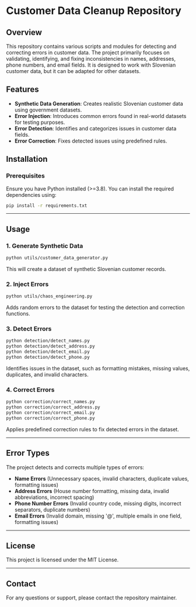 # Customer Data Cleanup Repository

## Overview

This repository contains various scripts and modules for detecting and correcting errors in customer data. The project primarily focuses on validating, identifying, and fixing inconsistencies in names, addresses, phone numbers, and email fields. It is designed to work with Slovenian customer data, but it can be adapted for other datasets.

## Features

- **Synthetic Data Generation**: Creates realistic Slovenian customer data using government datasets.
- **Error Injection**: Introduces common errors found in real-world datasets for testing purposes.
- **Error Detection**: Identifies and categorizes issues in customer data fields.
- **Error Correction**: Fixes detected issues using predefined rules.

## Installation

### Prerequisites

Ensure you have Python installed (>=3.8). You can install the required dependencies using:

```sh
pip install -r requirements.txt
```

---

## Usage

### 1. Generate Synthetic Data

```sh
python utils/customer_data_generator.py
```

This will create a dataset of synthetic Slovenian customer records.

### 2. Inject Errors

```sh
python utils/chaos_engineering.py
```

Adds random errors to the dataset for testing the detection and correction functions.

### 3. Detect Errors

```sh
python detection/detect_names.py
python detection/detect_address.py
python detection/detect_email.py
python detection/detect_phone.py
```

Identifies issues in the dataset, such as formatting mistakes, missing values, duplicates, and invalid characters.

### 4. Correct Errors

```sh
python correction/correct_names.py
python correction/correct_address.py
python correction/correct_email.py
python correction/correct_phone.py
```

Applies predefined correction rules to fix detected errors in the dataset.

---

## Error Types

The project detects and corrects multiple types of errors:

- **Name Errors** (Unnecessary spaces, invalid characters, duplicate values, formatting issues)
- **Address Errors** (House number formatting, missing data, invalid abbreviations, incorrect spacing)
- **Phone Number Errors** (Invalid country code, missing digits, incorrect separators, duplicate numbers)
- **Email Errors** (Invalid domain, missing '@', multiple emails in one field, formatting issues)

---

## License

This project is licensed under the MIT License.

---

## Contact

For any questions or support, please contact the repository maintainer.
